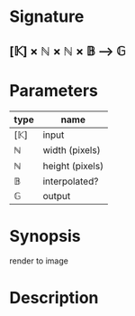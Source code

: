 # Signature
## [𝕂] × ℕ × ℕ × 𝔹 ⟶ 𝔾

# Parameters

| type | name |
|------|------|
|[𝕂]|input|
|ℕ|width (pixels)|
|ℕ|height (pixels)|
|𝔹|interpolated?|
|𝔾|output|

# Synopsis
render to image

# Description
